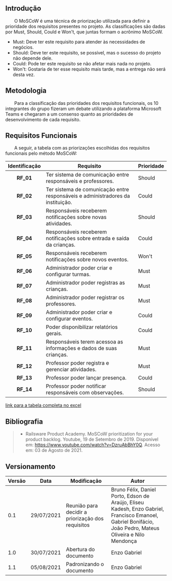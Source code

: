 ## Introdução

&emsp;&emsp;O MoSCoW é uma técnica de priorização utilizada para definir a prioridade dos requisitos presentes no projeto. As classificações são dadas por Must, Should, Could e Won't, que juntas formam o acrônimo MoSCoW.

- Must: Deve ter este requisito para atender às necessidades de negócios.
- Should: Deve ter este requisito, se possível, mas o sucesso do projeto não depende dele.
- Could: Pode ter este requisito se não afetar mais nada no projeto.
- Won't: Gostaria de ter esse requisito mais tarde, mas a entrega não será desta vez.

## Metodologia

&emsp;&emsp;Para a classificação das prioridades dos requisitos funcionais, os 10 integrantes do grupo fizeram um debate utilizando a plataforma Microsoft Teams e chegaram a um consenso quanto as prioridades de desenvolvimento de cada requisito.

## Requisitos Funcionais

&emsp;&emsp;A seguir, a tabela com as priorizações escolhidas dos requisitos funcionais pelo método MoSCoW:

| Identificação | Requisito                                                                       | Prioridade |
| :-----------: | ------------------------------------------------------------------------------- | ---------- |
|   **RF_01**   | Ter sistema de comunicação entre responsáveis e professores.                    | Should     |
|   **RF_02**   | Ter sistema de comunicação entre responsáveis e administradores da instituição. | Could      |
|   **RF_03**   | Responsáveis receberem notificações sobre novas atividades.                     | Should     |
|   **RF_04**   | Responsáveis receberem notificações sobre entrada e saída da crianças.          | Could      |
|   **RF_05**   | Responsáveis receberem notificações sobre novos eventos.                        | Won't      |
|   **RF_06**   | Administrador poder criar e configurar turmas.                                  | Must       |
|   **RF_07**   | Administrador poder registras as crianças.                                      | Must       |
|   **RF_08**   | Administrador poder registrar os professores.                                   | Must       |
|   **RF_09**   | Administrador poder criar e configurar eventos.                                 | Could      |
|   **RF_10**   | Poder disponibilizar relatórios gerais.                                         | Could      |
|   **RF_11**   | Responsáveis terem acessoa as informações e dados de suas crianças.             | Must       |
|   **RF_12**   | Professor poder registra e gerenciar atividades.                                | Must       |
|   **RF_13**   | Professor poder lançar presença.                                                | Could      |
|   **RF_14**   | Professor poder notificar responsáveis com observações.                         | Should     |

[link para a tabela completa no excel](https://docs.google.com/spreadsheets/d/1VO7EnKcoZ7DF_uIbGJHg4b3MkhtVpMwE/edit#gid=667435397)

## Bibliografia

> - Railsware Product Academy. MoSCoW prioritization for your product backlog. Youtube, 19 de Setembro de 2019. Disponível em: <https://www.youtube.com/watch?v=DzruAbBhY0Q>. Acesso em: 03 de Agosto de 2021.

## Versionamento

| Versão | Data       | Modificação                                       | Autor                                                                                                                                                      |
| ------ | ---------- | ------------------------------------------------- | ---------------------------------------------------------------------------------------------------------------------------------------------------------- |
| 0.1    | 29/07/2021 | Reunião para decidir a priorização dos requisitos | Bruno Félix, Daniel Porto, Edson de Araújo, Eliseu Kadesh, Enzo Gabriel, Francisco Emanoel, Gabriel Bonifácio, João Pedro, Mateus Oliveira e Nilo Mendonça |
| 1.0    | 30/07/2021 | Abertura do documento                             | Enzo Gabriel                                                                                                                                               |
| 1.1    | 05/08/2021 | Padronizando o documento                          | Enzo Gabriel                                                                                                                                               |
